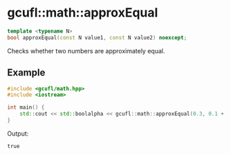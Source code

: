 # gcufl::math::approxEqual
```cpp
template <typename N>
bool approxEqual(const N value1, const N value2) noexcept;
```
Checks whether two numbers are approximately equal.
## Example
```cpp
#include <gcufl/math.hpp>
#include <iostream>

int main() {
	std::cout << std::boolalpha << gcufl::math::approxEqual(0.3, 0.1 + 0.2) << '\n';
}
```
Output:
```
true
```

